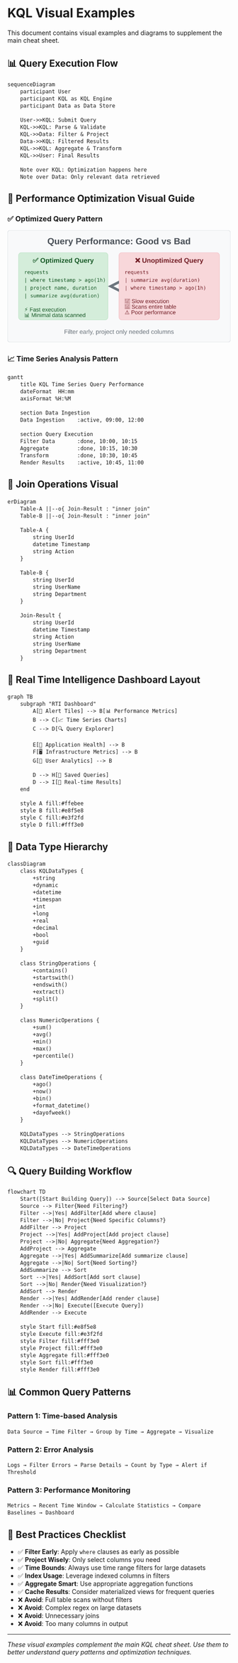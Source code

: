 # KQL Visual Examples

This document contains visual examples and diagrams to supplement the main cheat sheet.

## 📊 Query Execution Flow

```mermaid
sequenceDiagram
    participant User
    participant KQL as KQL Engine
    participant Data as Data Store
    
    User->>KQL: Submit Query
    KQL->>KQL: Parse & Validate
    KQL->>Data: Filter & Project
    Data->>KQL: Filtered Results
    KQL->>KQL: Aggregate & Transform
    KQL->>User: Final Results
    
    Note over KQL: Optimization happens here
    Note over Data: Only relevant data retrieved
```

## 🎯 Performance Optimization Visual Guide

### ✅ Optimized Query Pattern
![Good Query Pattern](../assets/images/query-performance.svg)

### 📈 Time Series Analysis Pattern

```mermaid
gantt
    title KQL Time Series Query Performance
    dateFormat  HH:mm
    axisFormat %H:%M
    
    section Data Ingestion
    Data Ingestion    :active, 09:00, 12:00
    
    section Query Execution
    Filter Data       :done, 10:00, 10:15
    Aggregate         :done, 10:15, 10:30
    Transform         :done, 10:30, 10:45
    Render Results    :active, 10:45, 11:00
```

## 🔄 Join Operations Visual

```mermaid
erDiagram
    Table-A ||--o{ Join-Result : "inner join"
    Table-B ||--o{ Join-Result : "inner join"
    
    Table-A {
        string UserId
        datetime Timestamp
        string Action
    }
    
    Table-B {
        string UserId
        string UserName
        string Department
    }
    
    Join-Result {
        string UserId
        datetime Timestamp
        string Action
        string UserName
        string Department
    }
```

## 📱 Real Time Intelligence Dashboard Layout

```mermaid
graph TB
    subgraph "RTI Dashboard"
        A[🚨 Alert Tiles] --> B[📊 Performance Metrics]
        B --> C[📈 Time Series Charts]
        C --> D[🔍 Query Explorer]
        
        E[📱 Application Health] --> B
        F[🖥️ Infrastructure Metrics] --> B
        G[👥 User Analytics] --> B
        
        D --> H[💾 Saved Queries]
        D --> I[🔄 Real-time Results]
    end
    
    style A fill:#ffebee
    style B fill:#e8f5e8
    style C fill:#e3f2fd
    style D fill:#fff3e0
```

## 🎨 Data Type Hierarchy

```mermaid
classDiagram
    class KQLDataTypes {
        +string
        +dynamic
        +datetime
        +timespan
        +int
        +long
        +real
        +decimal
        +bool
        +guid
    }
    
    class StringOperations {
        +contains()
        +startswith()
        +endswith()
        +extract()
        +split()
    }
    
    class NumericOperations {
        +sum()
        +avg()
        +min()
        +max()
        +percentile()
    }
    
    class DateTimeOperations {
        +ago()
        +now()
        +bin()
        +format_datetime()
        +dayofweek()
    }
    
    KQLDataTypes --> StringOperations
    KQLDataTypes --> NumericOperations
    KQLDataTypes --> DateTimeOperations
```

## 🔍 Query Building Workflow

```mermaid
flowchart TD
    Start([Start Building Query]) --> Source[Select Data Source]
    Source --> Filter{Need Filtering?}
    Filter -->|Yes| AddFilter[Add where clause]
    Filter -->|No| Project{Need Specific Columns?}
    AddFilter --> Project
    Project -->|Yes| AddProject[Add project clause]
    Project -->|No| Aggregate{Need Aggregation?}
    AddProject --> Aggregate
    Aggregate -->|Yes| AddSummarize[Add summarize clause]
    Aggregate -->|No| Sort{Need Sorting?}
    AddSummarize --> Sort
    Sort -->|Yes| AddSort[Add sort clause]
    Sort -->|No| Render{Need Visualization?}
    AddSort --> Render
    Render -->|Yes| AddRender[Add render clause]
    Render -->|No| Execute([Execute Query])
    AddRender --> Execute
    
    style Start fill:#e8f5e8
    style Execute fill:#e3f2fd
    style Filter fill:#fff3e0
    style Project fill:#fff3e0
    style Aggregate fill:#fff3e0
    style Sort fill:#fff3e0
    style Render fill:#fff3e0
```

## 📊 Common Query Patterns

### Pattern 1: Time-based Analysis
```
Data Source → Time Filter → Group by Time → Aggregate → Visualize
```

### Pattern 2: Error Analysis
```
Logs → Filter Errors → Parse Details → Count by Type → Alert if Threshold
```

### Pattern 3: Performance Monitoring
```
Metrics → Recent Time Window → Calculate Statistics → Compare Baselines → Dashboard
```

## 🎯 Best Practices Checklist

- ✅ **Filter Early**: Apply `where` clauses as early as possible
- ✅ **Project Wisely**: Only select columns you need
- ✅ **Time Bounds**: Always use time range filters for large datasets
- ✅ **Index Usage**: Leverage indexed columns in filters
- ✅ **Aggregate Smart**: Use appropriate aggregation functions
- ✅ **Cache Results**: Consider materialized views for frequent queries
- ❌ **Avoid**: Full table scans without filters
- ❌ **Avoid**: Complex regex on large datasets
- ❌ **Avoid**: Unnecessary joins
- ❌ **Avoid**: Too many columns in output

---

*These visual examples complement the main KQL cheat sheet. Use them to better understand query patterns and optimization techniques.*
